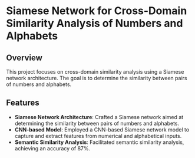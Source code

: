 # Siamese Network for Cross-Domain Similarity Analysis of Numbers and Alphabets

## Overview
This project focuses on cross-domain similarity analysis using a Siamese network architecture. The goal is to determine the similarity between pairs of numbers and alphabets.

## Features
- **Siamese Network Architecture**: Crafted a Siamese network aimed at determining the similarity between pairs of numbers and alphabets.
- **CNN-based Model**: Employed a CNN-based Siamese network model to capture and extract features from numerical and alphabetical inputs.
- **Semantic Similarity Analysis**: Facilitated semantic similarity analysis, achieving an accuracy of 87%.
